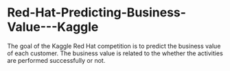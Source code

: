 # Red-Hat-Predicting-Business-Value---Kaggle
The goal of the Kaggle Red Hat competition is to predict the business value of each customer. 
The business value is related to the whether the activities are performed successfully or not.
